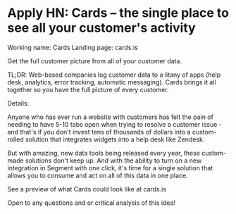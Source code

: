 # Apply HN: Cards – the single place to see all your customer's activity

Working name: Cards
Landing page: cards.is<p>Get the full customer picture from all of your customer data.<p>TL;DR: Web-based companies log customer data to a litany of apps (help desk, analytics, error tracking, automatic messaging). Cards brings it all together so you have the full picture of every customer.<p>Details:<p>Anyone who has ever run a website with customers has felt the pain of needing to have 5-10 tabs open when trying to resolve a customer issue - and that&#x27;s if you don&#x27;t invest tens of thousands of dollars into a custom-rolled solution that integrates widgets into a help desk like Zendesk.<p>But with amazing, new data tools being released every year, these custom-made solutions don&#x27;t keep up. And with the ability to turn on a new integration in Segment with one click, it&#x27;s time for a single solution that allows you to consume and act on all of this data in one place.<p>See a preview of what Cards could look like at cards.is<p>Open to any questions and or critical analysis of this idea!
